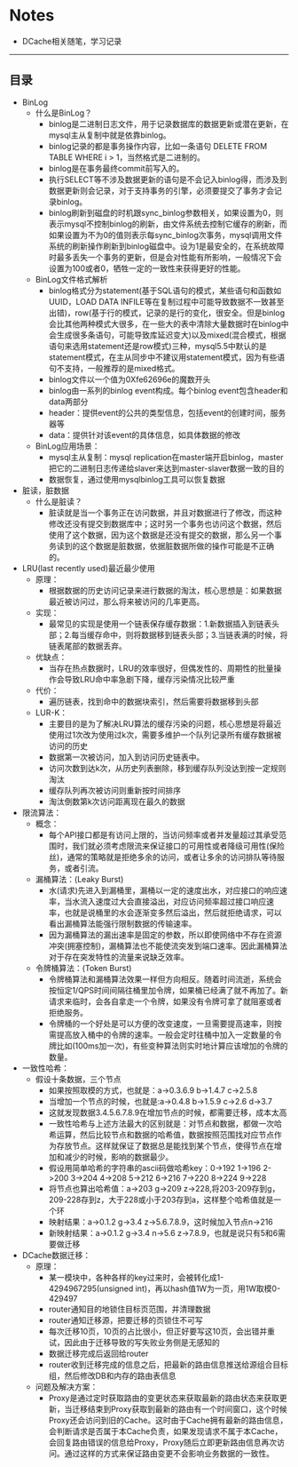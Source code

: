 # Notes
- DCache相关随笔，学习记录
-------------
目录
-------------
* BinLog
  - 什么是BinLog？
      - binlog是二进制日志文件，用于记录数据库的数据更新或潜在更新，在mysql主从复制中就是依靠binlog。
      - binlog记录的都是事务操作内容，比如一条语句 DELETE FROM TABLE WHERE i > 1，当然格式是二进制的。
      - binlog是在事务最终commit前写入的。
      - 执行SELECT等不涉及数据更新的语句是不会记入binlog得，而涉及到数据更新则会记录，对于支持事务的引擎，必须要提交了事务才会记录binlog。
      - binlog刷新到磁盘的时机跟sync_binlog参数相关，如果设置为0，则表示mysql不控制binlog的刷新，由文件系统去控制它缓存的刷新，而如果设置为不为0的值则表示每sync_binlog次事务，mysql调用文件系统的刷新操作刷新到binlog磁盘中。设为1是最安全的，在系统故障时最多丢失一个事务的更新，但是会对性能有所影响，一般情况下会设置为100或者0，牺牲一定的一致性来获得更好的性能。
  - BinLog文件格式解析
      - binlog格式分为statement(基于SQL语句的模式，某些语句和函数如UUID，LOAD DATA INFILE等在复制过程中可能导致数据不一致甚至出错)，row(基于行的模式，记录的是行的变化，很安全。但是binlog会比其他两种模式大很多，在一些大的表中清除大量数据时在binlog中会生成很多条语句，可能导致库延迟变大)以及mixed(混合模式，根据语句来选用statement还是row模式)三种，mysql5.5中默认的是statement模式，在主从同步中不建议用statement模式，因为有些语句不支持，一般推荐的是mixed格式。
      - binlog文件以一个值为0Xfe62696e的魔数开头
      - binlog由一系列的binlog event构成。每个binlog event包含header和data两部分
      - header：提供event的公共的类型信息，包括event的创建时间，服务器等
      - data：提供针对该event的具体信息，如具体数据的修改
  - BinLog应用场景：
      - mysql主从复制：mysql replication在master端开启binlog，master把它的二进制日志传递给slaver来达到master-slaver数据一致的目的
      - 数据恢复，通过使用mysqlbinlog工具可以恢复数据
* 脏读，脏数据
  - 什么是脏读？
      - 脏读就是当一个事务正在访问数据，并且对数据进行了修改，而这种修改还没有提交到数据库中；这时另一个事务也访问这个数据，然后使用了这个数据，因为这个数据是还没有提交的数据，那么另一个事务读到的这个数据是脏数据，依据脏数据所做的操作可能是不正确的。
* LRU(last recently used)最近最少使用
  - 原理：
      - 根据数据的历史访问记录来进行数据的淘汰，核心思想是：如果数据最近被访问过，那么将来被访问的几率更高。
  - 实现：
      - 最常见的实现是使用一个链表保存缓存数据：1.新数据插入到链表头部；2.每当缓存命中，则将数据移到链表头部；3.当链表满的时候，将链表尾部的数据丢弃。
  - 优缺点：
      - 当存在热点数据时，LRU的效率很好，但偶发性的、周期性的批量操作会导致LRU命中率急剧下降，缓存污染情况比较严重
  - 代价：
      - 遍历链表，找到命中的数据块索引，然后需要将数据移到头部
  - LUR-K：
      - 主要目的是为了解决LRU算法的缓存污染的问题，核心思想是将最近使用过1次改为使用过k次，需要多维护一个队列记录所有缓存数据被访问的历史
      - 数据第一次被访问，加入到访问历史链表中。
      - 访问次数到达k次，从历史列表删除，移到缓存队列没达到按一定规则淘汰
      - 缓存队列再次被访问则重新按时间排序
      - 淘汰倒数第k次访问距离现在最久的数据
* 限流算法：
  - 概念：
      - 每个API接口都是有访问上限的，当访问频率或者并发量超过其承受范围时，我们就必须考虑限流来保证接口的可用性或者降级可用性(保险丝)，通常的策略就是拒绝多余的访问，或者让多余的访问排队等待服务，或者引流。
  - 漏桶算法：(Leaky Burst)
      - 水(请求)先进入到漏桶里，漏桶以一定的速度出水，对应接口的响应速率，当水流入速度过大会直接溢出，对应访问频率超过接口响应速率，也就是说桶里的水会逐渐变多然后溢出，然后就拒绝请求，可以看出漏桶算法能强行限制数据的传输速率。
      - 因为漏桶算法的漏出速率是固定的参数，所以即使网络中不存在资源冲突(拥塞控制)，漏桶算法也不能使流突发到端口速率。因此漏桶算法对于存在突发特性的流量来说缺乏效率。
  - 令牌桶算法：(Token Burst)
      - 令牌桶算法和漏桶算法效果一样但方向相反。随着时间流逝，系统会按恒定1/QPS时间间隔往桶里加令牌，如果桶已经满了就不再加了。新请求来临时，会各自拿走一个令牌，如果没有令牌可拿了就阻塞或者拒绝服务。
      - 令牌桶的一个好处是可以方便的改变速度，一旦需要提高速率，则按需提高放入桶中的令牌的速率。一般会定时往桶中加入一定数量的令牌比如(100ms加一次)，有些变种算法则实时地计算应该增加的令牌的数量。
* 一致性哈希：
  - 假设十条数据，三个节点
      - 如果按照取模的方式，也就是：a->0.3.6.9 b->1.4.7 c->2.5.8
      - 当增加一个节点的时候，也就是:a->0.4.8 b->1.5.9 c->2.6 d->3.7
      - 这就发现数据3.4.5.6.7.8.9在增加节点的时候，都需要迁移，成本太高
      - 一致性哈希与上述方法最大的区别就是：对节点和数据，都做一次哈希运算，然后比较节点和数据的哈希值，数据按照范围找对应节点作为存放节点。这样就保证了数据总是能找到某个节点，使得节点在增加和减少的时候，影响的数据最少。
      - 假设用简单哈希的字符串的ascii码做哈希key：0->192 1->196 2->200 3->204 4->208 5->212 6->216 7->220 8->224 9->228
      - 将节点也算出哈希值：a->203 g->209 z->228,将203-209存到g，209-228存到z，大于228或小于203存到a，这样整个哈希值就是一个环
      - 映射结果：a->0.1.2 g->3.4 z->5.6.7.8.9，这时候加入节点n->216
      - 新映射结果：a->0.1.2 g->3.4 n->5.6 z->7.8.9，也就是说只有5和6需要做迁移
* DCache数据迁移：
  - 原理：
      - 某一模块中，各种各样的key过来时，会被转化成1-4294967295(unsigned int)，再以hash值1W为一页，用1W取模0-429497
      - router通知目的地锁住目标页范围，并清理数据
      - router通知迁移源，把要迁移的页锁住不可写
      - 每次迁移10页，10页的占比很小，但正好要写这10页，会出错并重试，因此由于迁移导致的写失败业务侧是无感知的
      - 数据迁移完成后返回给router
      - router收到迁移完成的信息之后，把最新的路由信息推送给源组合目标组，然后修改DB和内存的路由表信息
  - 问题及解决方案：
      - Proxy是通过定时获取路由的变更状态来获取最新的路由状态来获取更新，当迁移结束到Proxy获取到最新的路由有一个时间窗口，这个时候Proxy还会访问到旧的Cache。这时由于Cache拥有最新的路由信息，会判断请求是否属于本Cache负责，如果发现请求不属于本Cache，会回复路由错误的信息给Proxy，Proxy随后立即更新路由信息再次访问。通过这样的方式来保证路由变更不会影响业务数据的一致性。


